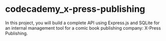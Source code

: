 # codecademy_x-press-publishing
In this project, you will build a complete API using Express.js and SQLite for an internal management tool for a comic book publishing company: X-Press Publishing.
